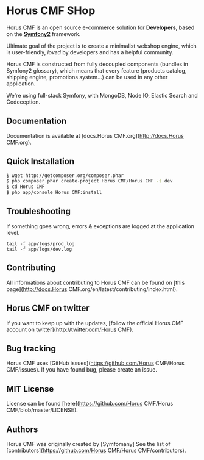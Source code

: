 Horus CMF SHop
======

Horus CMF is an open source e-commerce solution for **Developers**, based on the [**Symfony2**](http://symfony.com) framework.

Ultimate goal of the project is to create a minimalist webshop engine, which is user-friendly, *loved* by developers and has a helpful community.

Horus CMF is constructed from fully decoupled components (bundles in Symfony2 glossary), which means that every feature (products catalog, shipping engine, promotions system...) can be used in any other application. 

We're using full-stack Symfony, with MongoDB, Node IO, Elastic Search and Codeception.

Documentation
-------------

Documentation is available at [docs.Horus CMF.org](http://docs.Horus CMF.org).

Quick Installation
------------------

``` bash
$ wget http://getcomposer.org/composer.phar
$ php composer.phar create-project Horus CMF/Horus CMF -s dev
$ cd Horus CMF
$ php app/console Horus CMF:install
```


Troubleshooting
---------------

If something goes wrong, errors & exceptions are logged at the application level.

````
tail -f app/logs/prod.log
tail -f app/logs/dev.log
````

Contributing
------------

All informations about contributing to Horus CMF can be found on [this page](http://docs.Horus CMF.org/en/latest/contributing/index.html).

Horus CMF on twitter
-----------------

If you want to keep up with the updates, [follow the official Horus CMF account on twitter](http://twitter.com/Horus CMF).

Bug tracking
------------

Horus CMF uses [GitHub issues](https://github.com/Horus CMF/Horus CMF/issues).
If you have found bug, please create an issue.

MIT License
-----------

License can be found [here](https://github.com/Horus CMF/Horus CMF/blob/master/LICENSE).

Authors
-------

Horus CMF was originally created by [Symfomany]
See the list of [contributors](https://github.com/Horus CMF/Horus CMF/contributors).
